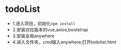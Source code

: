 # todoList
- 1.进入项目，初始化```npm install```
- 2.安装对应版本的vue,axios,bootstrap
- 3.安装全局anywhere
- 4.进入文件夹，cmd输入anywhere,打开todolist.html
